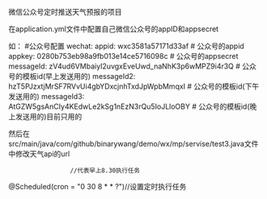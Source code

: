 微信公众号定时推送天气预报的项目

在application.yml文件中配置自己微信公众号的appID和appsecret

如：
        #公众号配置
wechat:
  appid:  wxc3581a57171d33af # 公众号的appid
  appkey: 0280b753eb98a9fb013e14ce5716098c # 公众号的appsecret
  messageId: zV4ud6VMbaiyI2uvgxEveUwd_naNhK3p6wMPZ9i4r3Q # 公众号的模板id(早上发送用的)
  messageId2: hzT5PJzxtjMrSF7RVvUi4gbYDxcjnhTxdJpWpbMmqxI # 公众号的模板id(下午发送用的)
  messageId3: AtGZW5gsAnCIy4KEdwLe2kSg1nEzN3rQu5IoJLloOBY # 公众号的模板id(晚上发送用的)目前只用的
  
  
  然后在src/main/java/com/github/binarywang/demo/wx/mp/servise/test3.java文件中修改天气api的url
  
                     //代表早上8.30执行任务
   @Scheduled(cron = "0 30 8 * * ?")//设置定时执行任务
